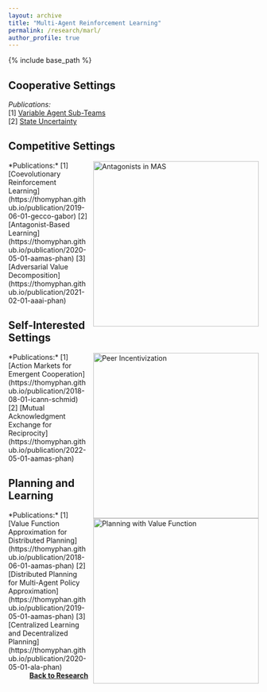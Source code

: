 ```yaml
---
layout: archive
title: "Multi-Agent Reinforcement Learning"
permalink: /research/marl/
author_profile: true
---
```


{% include base_path %}

## Cooperative Settings

*Publications:*  
[1] [Variable Agent Sub-Teams](https://thomyphan.github.io/publication/2021-12-01-neurips-phan)  
[2] [State Uncertainty](https://thomyphan.github.io/publication/2023-05-01-aamas-phan)  

## Competitive Settings

<img src="https://thomyphan.github.io/images/research/resilience_research.png" style="float:right; width:250pt;padding-left:10px;"  alt="Antagonists in MAS"/>
*Publications:*  
[1] [Coevolutionary Reinforcement Learning](https://thomyphan.github.io/publication/2019-06-01-gecco-gabor)  
[2] [Antagonist-Based Learning](https://thomyphan.github.io/publication/2020-05-01-aamas-phan)  
[3] [Adversarial Value Decomposition](https://thomyphan.github.io/publication/2021-02-01-aaai-phan)  

## Self-Interested Settings

<img src="https://thomyphan.github.io/images/research/peer_incentivization.png" style="float:right; width:250pt;padding-left:10px;"  alt="Peer Incentivization"/>
*Publications:*  
[1] [Action Markets for Emergent Cooperation](https://thomyphan.github.io/publication/2018-08-01-icann-schmid)  
[2] [Mutual Acknowledgment Exchange for Reciprocity](https://thomyphan.github.io/publication/2022-05-01-aamas-phan)  

## Planning and Learning

<img src="https://thomyphan.github.io/images/research/planning_value_function.png" style="float:right; width:250pt;padding-left:10px;"  alt="Planning with Value Function"/>
*Publications:*  
[1] [Value Function Approximation for Distributed Planning](https://thomyphan.github.io/publication/2018-06-01-aamas-phan)  
[2] [Distributed Planning for Multi-Agent Policy Approximation](https://thomyphan.github.io/publication/2019-05-01-aamas-phan)  
[3] [Centralized Learning and Decentralized Planning](https://thomyphan.github.io/publication/2020-05-01-ala-phan)  

<div style="float: right;">
    <a href="https://thomyphan.github.io/research/"><strong>Back to Research</strong></a>
</div>